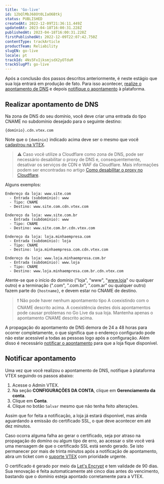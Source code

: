 ```yaml
---
title: 'Go-live'
id: 12bQlMbJ68Ot0LIaO6Btkj
status: PUBLISHED
createdAt: 2022-12-09T21:36:11.449Z
updatedAt: 2023-04-18T16:00:31.228Z
publishedAt: 2023-04-18T16:00:31.228Z
firstPublishedAt: 2022-12-09T22:07:42.750Z
contentType: trackArticle
productTeam: Reliability
slugEN: go-live
locale: pt
trackId: 4Ns5FxIiksmjsdX2yOTduM
trackSlugPT: go-live
---
```


Após a conclusão dos passos descritos anteriormente, é neste estágio que sua loja entrará em produção de fato. Para isso acontecer, [realize o apontamento de DNS](#realizar-apontamento-de-dns) e depois [notifique o apontamento](#notificar-apontamento) à plataforma.

## Realizar apontamento de DNS

Na zona de DNS do seu domínio, você deve criar uma entrada do tipo CNAME no subdomínio desejado para o seguinte destino:
```
{domínio}.cdn.vtex.com
```

Note que o `{domínio}` indicado acima deve ser o mesmo que você [cadastrou na VTEX](https://help.vtex.com/pt/tracks/como-realizar-el-go-live-de-tu-tienda--4Ns5FxIiksmjsdX2yOTduM/7sM5IMx02zaHvAFTm0OxiJ#cadastrar-dominio-na-vtex).

>⚠️ Caso você utilize a Cloudflare como zona de DNS, pode ser necessário desabilitar o proxy de DNS e, consequentemente, desativar os serviços de CDN e WAF da Cloudflare. Mais informações podem ser encontradas no artigo [Como desabilitar o proxy no Cloudflare](https://help.vtex.com/pt/tutorial/disable-cloudflare-proxy--75QqsXAqR7NdkRc1GZPiXb).

Alguns exemplos:

```
Endereço da loja: www.site.com
  - Entrada (subdomínio): www
  - Tipo: CNAME
  - Destino: www.site.com.cdn.vtex.com
```
```
Endereço da loja: www.site.com.br
  - Entrada (subdomínio): www
  - Tipo: CNAME
  - Destino: www.site.com.br.cdn.vtex.com
```
```
Endereço da loja: loja.minhaempresa.com
  - Entrada (subdomínio): loja
  - Tipo: CNAME
  - Destino: loja.minhaempresa.com.cdn.vtex.com
```
```
Endereço da loja: www.loja.minhaempresa.com.br
  - Entrada (subdomínio): www.loja
  - Tipo: CNAME
  - Destino: www.loja.minhaempresa.com.br.cdn.vtex.com
```

Atente-se que o início do domínio ("loja", "www", "www.loja" ou qualquer outro) e a terminação (".com", ".com.br", ".com.ar" ou qualquer outro) fazem parte do `{hostname}`, e devem estar no CNAME de destino.

>❗ Não pode haver nenhum apontamento tipo A coexistindo com o CNAME descrito acima. A coexistência destes dois apontamentos pode causar problemas no Go Live da sua loja. Mantenha apenas o apontamento CNAME descrito acima.

A propagação do apontamento de DNS demora de 24 a 48 horas para ocorrer completamente, o que significa que o endereço configurado pode não estar acessível a todas as pessoas logo após a configuração. Além disso é necessário [notificar o apontamento](#notificar-apontamento) para que a loja fique disponível.

## Notificar apontamento

Uma vez que você realizou o apontamento de DNS, notifique à plataforma VTEX seguindo os passos abaixo:

1. Acesse o Admin VTEX.
2. Na seção **CONFIGURAÇÕES DA CONTA**, clique em **Gerenciamento da conta**.
3. Clique em **Conta**.
4. Clique no botão `Salvar` mesmo que não tenha feito alterações.

Assim que for feita a notificação, a loja já estará disponível, mas ainda aguardando a emissão do certificado SSL, o que deve acontecer em até dez minutos.

Caso ocorra alguma falha ao gerar o certificado, seja por atraso na propagação do domíno ou algum tipo de erro, ao acessar o site você verá uma mensagem de que o certificado SSL está sendo gerado. Se isto permanecer por mais de trinta minutos após a notificação de apontamento, abra um ticket com o [suporte VTEX](https://help.vtex.com/pt/support) com prioridade urgente.

O certificado é gerado por meio da [Let's Encrypt](https://letsencrypt.org/) e tem validade de 90 dias. Sua renovação é feita automaticamente até cinco dias antes do vencimento, bastando que o domínio esteja apontado corretamente para a VTEX.

